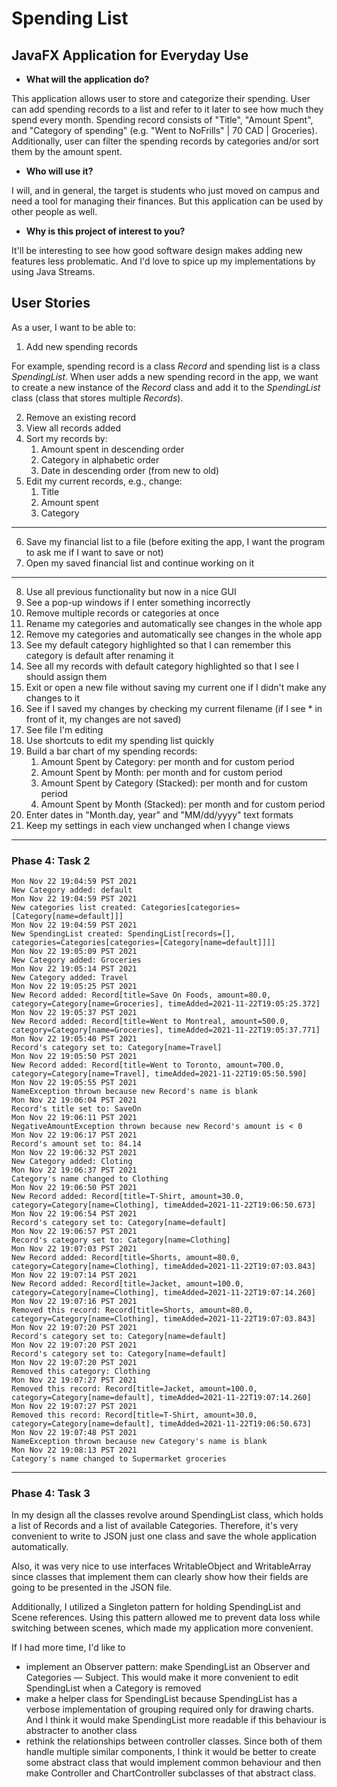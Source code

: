 # Spending List

## JavaFX Application for Everyday Use

- **What will the application do?**

This application allows user to store and categorize their spending. 
User can add spending records to a list and refer to it later to see how much they spend every month.
Spending record consists of "Title", "Amount Spent", and "Category of spending" (e.g. "Went to NoFrills" | 70 CAD | Groceries).
Additionally, user can filter the spending records by categories and/or sort them by the amount spent.

- **Who will use it?**

I will, and in general, the target is students who just moved on campus and need a tool for managing their finances. 
But this application can be used by other people as well.  

- **Why is this project of interest to you?**

It'll be interesting to see how good software design makes adding new features less problematic.
And I'd love to spice up my implementations by using Java Streams.

## User Stories

As a user, I want to be able to:
1. Add new spending records

For example, spending record is a class *Record* and spending list is a class *SpendingList*. 
When user adds a new spending record in the app, we want to create a new instance of the *Record* class
and add it to the *SpendingList* class (class that stores multiple *Records*).

2. Remove an existing record
3. View all records added
4. Sort my records by:
   1. Amount spent in descending order
   2. Category in alphabetic order
   3. Date in descending order (from new to old)
5. Edit my current records, e.g., change:
   1. Title
   2. Amount spent
   3. Category
---
6. Save my financial list to a file (before exiting the app, I want the program to ask me if I want to save or not)
7. Open my saved financial list and continue working on it
---
8. Use all previous functionality but now in a nice GUI
9. See a pop-up windows if I enter something incorrectly
10. Remove multiple records or categories at once
11. Rename my categories and automatically see changes in the whole app
12. Remove my categories and automatically see changes in the whole app
13. See my default category highlighted so that I can remember this category is default after renaming it
14. See all my records with default category highlighted so that I see I should assign them
15. Exit or open a new file without saving my current one if I didn't make any changes to it
16. See if I saved my changes by checking my current filename (if I see * in front of it, my changes are not saved)
17. See file I'm editing
18. Use shortcuts to edit my spending list quickly
19. Build a bar chart of my spending records:
    1. Amount Spent by Category: per month and for custom period
    2. Amount Spent by Month: per month and for custom period
    3. Amount Spent by Category (Stacked): per month and for custom period
    4. Amount Spent by Month (Stacked): per month and for custom period
20. Enter dates in "Month.day, year" and "MM/dd/yyyy" text formats
21. Keep my settings in each view unchanged when I change views

---
### Phase 4: Task 2
````
Mon Nov 22 19:04:59 PST 2021
New Category added: default
Mon Nov 22 19:04:59 PST 2021
New categories list created: Categories[categories=[Category[name=default]]]
Mon Nov 22 19:04:59 PST 2021
New SpendingList created: SpendingList[records=[], categories=Categories[categories=[Category[name=default]]]]
Mon Nov 22 19:05:09 PST 2021
New Category added: Groceries
Mon Nov 22 19:05:14 PST 2021
New Category added: Travel
Mon Nov 22 19:05:25 PST 2021
New Record added: Record[title=Save On Foods, amount=80.0, category=Category[name=Groceries], timeAdded=2021-11-22T19:05:25.372]
Mon Nov 22 19:05:37 PST 2021
New Record added: Record[title=Went to Montreal, amount=500.0, category=Category[name=Groceries], timeAdded=2021-11-22T19:05:37.771]
Mon Nov 22 19:05:40 PST 2021
Record's category set to: Category[name=Travel]
Mon Nov 22 19:05:50 PST 2021
New Record added: Record[title=Went to Toronto, amount=700.0, category=Category[name=Travel], timeAdded=2021-11-22T19:05:50.590]
Mon Nov 22 19:05:55 PST 2021
NameException thrown because new Record's name is blank
Mon Nov 22 19:06:04 PST 2021
Record's title set to: SaveOn
Mon Nov 22 19:06:11 PST 2021
NegativeAmountException thrown because new Record's amount is < 0
Mon Nov 22 19:06:17 PST 2021
Record's amount set to: 84.14
Mon Nov 22 19:06:32 PST 2021
New Category added: Cloting
Mon Nov 22 19:06:37 PST 2021
Category's name changed to Clothing
Mon Nov 22 19:06:50 PST 2021
New Record added: Record[title=T-Shirt, amount=30.0, category=Category[name=Clothing], timeAdded=2021-11-22T19:06:50.673]
Mon Nov 22 19:06:54 PST 2021
Record's category set to: Category[name=default]
Mon Nov 22 19:06:57 PST 2021
Record's category set to: Category[name=Clothing]
Mon Nov 22 19:07:03 PST 2021
New Record added: Record[title=Shorts, amount=80.0, category=Category[name=Clothing], timeAdded=2021-11-22T19:07:03.843]
Mon Nov 22 19:07:14 PST 2021
New Record added: Record[title=Jacket, amount=100.0, category=Category[name=Clothing], timeAdded=2021-11-22T19:07:14.260]
Mon Nov 22 19:07:16 PST 2021
Removed this record: Record[title=Shorts, amount=80.0, category=Category[name=Clothing], timeAdded=2021-11-22T19:07:03.843]
Mon Nov 22 19:07:20 PST 2021
Record's category set to: Category[name=default]
Mon Nov 22 19:07:20 PST 2021
Record's category set to: Category[name=default]
Mon Nov 22 19:07:20 PST 2021
Removed this category: Clothing
Mon Nov 22 19:07:27 PST 2021
Removed this record: Record[title=Jacket, amount=100.0, category=Category[name=default], timeAdded=2021-11-22T19:07:14.260]
Mon Nov 22 19:07:27 PST 2021
Removed this record: Record[title=T-Shirt, amount=30.0, category=Category[name=default], timeAdded=2021-11-22T19:06:50.673]
Mon Nov 22 19:07:48 PST 2021
NameException thrown because new Category's name is blank
Mon Nov 22 19:08:13 PST 2021
Category's name changed to Supermarket groceries
````
---
### Phase 4: Task 3
In my design all the classes revolve around SpendingList class, 
which holds a list of Records and a list of available Categories.
Therefore, it's very convenient to write to JSON just one class and save the whole application automatically. 

Also, it was very nice to use interfaces WritableObject and WritableArray since classes that implement them can
clearly show how their fields are going to be presented in the JSON file. 

Additionally, I utilized a Singleton pattern for holding SpendingList and Scene references.
Using this pattern allowed me to prevent data loss while switching between scenes, 
which made my application more convenient.

If I had more time, I'd like to
* implement an Observer pattern: make SpendingList an Observer and Categories — Subject.
  This would make it more convenient to edit SpendingList when a Category is removed
* make a helper class for SpendingList because SpendingList has a verbose implementation of grouping
  required only for drawing charts. And I think it would make SpendingList more readable if this behaviour
  is abstracter to another class
* rethink the relationships between controller classes.
  Since both of them handle multiple similar components,
  I think it would be better to create some abstract class that would implement common behaviour and then make
  Controller and ChartController subclasses of that abstract class.
